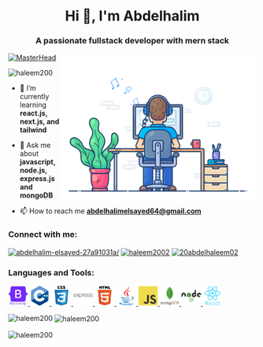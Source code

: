 <h1 align="center">Hi 👋, I'm Abdelhalim</h1>
<h3 align="center">A passionate fullstack developer with mern stack</h3>

[![MasterHead](https://repository-images.githubusercontent.com/323452378/f65fa580-43e4-11eb-83bc-328f29dfe7f0)](https://rishavchanda.io)
<img align="right" alt="coding" width="400" src ="https://raw.githubusercontent.com/SupianIDz/SupianIDz/main/coding.gif"> 
<p align="left"> <img src="https://komarev.com/ghpvc/?username=haleem200&label=Profile%20views&color=0e75b6&style=flat" alt="haleem200" /> </p>

- 🌱 I’m currently learning **react.js, next.js, and tailwind**

- 💬 Ask me about **javascript, node.js, express.js and mongoDB**

- 📫 How to reach me **abdelhalimelsayed64@gmail.com**

<h3 align="left">Connect with me:</h3>
<p align="left">
<a href="https://linkedin.com/in/abdelhalim-elsayed-27a91031a/" target="blank"><img align="center" src="https://raw.githubusercontent.com/rahuldkjain/github-profile-readme-generator/master/src/images/icons/Social/linked-in-alt.svg" alt="abdelhalim-elsayed-27a91031a/" height="30" width="40" /></a>
<a href="https://codeforces.com/profile/haleem2002" target="blank"><img align="center" src="https://raw.githubusercontent.com/rahuldkjain/github-profile-readme-generator/master/src/images/icons/Social/codeforces.svg" alt="haleem2002" height="30" width="40" /></a>
<a href="https://www.leetcode.com/20abdelhaleem02" target="blank"><img align="center" src="https://raw.githubusercontent.com/rahuldkjain/github-profile-readme-generator/master/src/images/icons/Social/leet-code.svg" alt="20abdelhaleem02" height="30" width="40" /></a>
</p>

<h3 align="left">Languages and Tools:</h3>
<p align="left"> <a href="https://getbootstrap.com" target="_blank" rel="noreferrer"> <img src="https://raw.githubusercontent.com/devicons/devicon/master/icons/bootstrap/bootstrap-plain-wordmark.svg" alt="bootstrap" width="40" height="40"/> </a> <a href="https://www.w3schools.com/cpp/" target="_blank" rel="noreferrer"> <img src="https://raw.githubusercontent.com/devicons/devicon/master/icons/cplusplus/cplusplus-original.svg" alt="cplusplus" width="40" height="40"/> </a> <a href="https://www.w3schools.com/css/" target="_blank" rel="noreferrer"> <img src="https://raw.githubusercontent.com/devicons/devicon/master/icons/css3/css3-original-wordmark.svg" alt="css3" width="40" height="40"/> </a> <a href="https://expressjs.com" target="_blank" rel="noreferrer"> <img src="https://raw.githubusercontent.com/devicons/devicon/master/icons/express/express-original-wordmark.svg" alt="express" width="40" height="40"/> </a> <a href="https://www.w3.org/html/" target="_blank" rel="noreferrer"> <img src="https://raw.githubusercontent.com/devicons/devicon/master/icons/html5/html5-original-wordmark.svg" alt="html5" width="40" height="40"/> </a> <a href="https://www.java.com" target="_blank" rel="noreferrer"> <img src="https://raw.githubusercontent.com/devicons/devicon/master/icons/java/java-original.svg" alt="java" width="40" height="40"/> </a> <a href="https://developer.mozilla.org/en-US/docs/Web/JavaScript" target="_blank" rel="noreferrer"> <img src="https://raw.githubusercontent.com/devicons/devicon/master/icons/javascript/javascript-original.svg" alt="javascript" width="40" height="40"/> </a> <a href="https://www.mongodb.com/" target="_blank" rel="noreferrer"> <img src="https://raw.githubusercontent.com/devicons/devicon/master/icons/mongodb/mongodb-original-wordmark.svg" alt="mongodb" width="40" height="40"/> </a> <a href="https://nodejs.org" target="_blank" rel="noreferrer"> <img src="https://raw.githubusercontent.com/devicons/devicon/master/icons/nodejs/nodejs-original-wordmark.svg" alt="nodejs" width="40" height="40"/> </a> <a href="https://reactjs.org/" target="_blank" rel="noreferrer"> <img src="https://raw.githubusercontent.com/devicons/devicon/master/icons/react/react-original-wordmark.svg" alt="react" width="40" height="40"/> </a> </p>

<p><img align="left" src="https://github-readme-stats.vercel.app/api/top-langs?username=haleem200&show_icons=true&locale=en&layout=compact" alt="haleem200" /></p>

<p>&nbsp;<img align="center" src="https://github-readme-stats.vercel.app/api?username=haleem200&show_icons=true&locale=en" alt="haleem200" /></p>

<p><img align="center" src="https://github-readme-streak-stats.herokuapp.com/?user=haleem200&" alt="haleem200" /></p>

